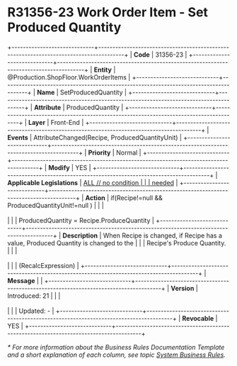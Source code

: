 ﻿---
erp.type: front-end-business-rule
erp.entity: Production.ShopFloor.WorkOrderItems
---

# R31356-23 Work Order Item  - Set Produced Quantity
+-----------------------------+---------------------------------------------------------------------------------------+
| **Code**                    | 31356-23                                                                              |
+-----------------------------+---------------------------------------------------------------------------------------+
| **Entity**                  | @Production.ShopFloor.WorkOrderItems                                                  |
+-----------------------------+---------------------------------------------------------------------------------------+
| **Name**                    | SetProducedQuantity                                                                   |
+-----------------------------+---------------------------------------------------------------------------------------+
| **Attribute**               | ProducedQuantity                                                                      |
+-----------------------------+---------------------------------------------------------------------------------------+
| **Layer**                   | Front-End                                                                             |
+-----------------------------+---------------------------------------------------------------------------------------+
| **Events**                  | AttributeChanged(Recipe, ProducedQuantityUnit)                                        |
+-----------------------------+---------------------------------------------------------------------------------------+
| **Priority**                | Normal                                                                                |
+-----------------------------+---------------------------------------------------------------------------------------+
| **Modify**                  | YES                                                                                   |
+-----------------------------+---------------------------------------------------------------------------------------+
| **Applicable Legislations** | [ALL // no condition                                                                  |
|                             | needed](xref:applicable-legislations)                                                 |
+-----------------------------+---------------------------------------------------------------------------------------+
| **Action**                  | if(Recipe!=null && ProducedQuantityUnit!=null )                                       |
|                             | <br/><br/>                                                                            |
|                             | ProducedQuantity = Recipe.ProduceQuantity                                             |
+-----------------------------+---------------------------------------------------------------------------------------+
| **Description**             | When Recipe is changed, if Recipe has a value, Produced Quantity is changed to the    |
|                             | Recipe\'s Produce Quantity.                                                           |
|                             | <br/><br/>                                                                            |
|                             | (RecalcExpression)                                                                    |
+-----------------------------+---------------------------------------------------------------------------------------+
| **Message**                 |                                                                                       |
+-----------------------------+---------------------------------------------------------------------------------------+
| **Version**                 | Introduced: 21                                                                        |
|                             | <br/><br/>                                                                            |
|                             | Updated: -                                                                            |
+-----------------------------+---------------------------------------------------------------------------------------+
| **Revocable**               | YES                                                                                   |
+-----------------------------+---------------------------------------------------------------------------------------+

*\* For more information about the Business Rules Documentation Template and a short explanation of each column, see
topic [System Business Rules](../templates/template-description-system-business-rules.md).*
